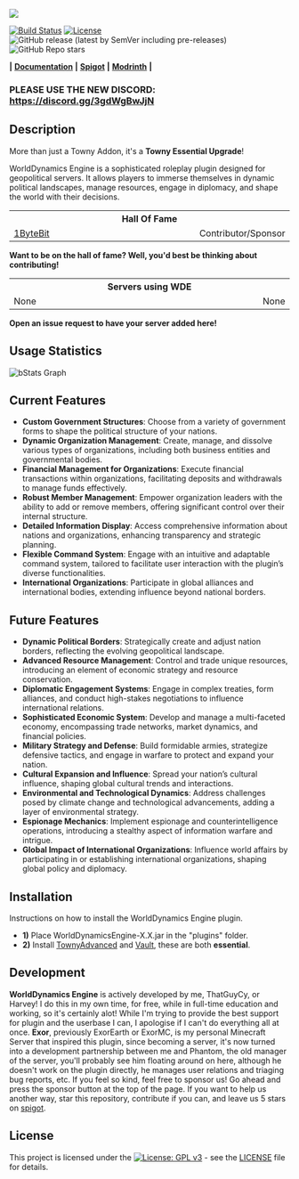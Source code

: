 ![](https://i.imgur.com/t5urpQz.png)

[![Build Status](https://app.travis-ci.com/thatguycy/WorldDynamics-Engine.svg?branch=master)](https://app.travis-ci.com/thatguycy/WorldDynamics-Engine) [![License](https://img.shields.io/badge/License-OSPL-blue)](#license) ![GitHub release (latest by SemVer including pre-releases)](https://img.shields.io/github/downloads-pre/thatguycy/WorldDynamics-Engine/latest/total)
![GitHub Repo stars](https://img.shields.io/github/stars/thatguycy/WorldDynamics-Engine)

**|** [**Documentation**](https://docs.thatguycy.com/) **|** [**Spigot**](https://www.spigotmc.org/resources/worlddynamics-engine.114509/) **|** [**Modrinth**](https://modrinth.com/plugin/worlddynamics-engine) **|**

### PLEASE USE THE NEW DISCORD: https://discord.gg/3gdWgBwJjN

## Description

More than just a Towny Addon, it's a **Towny Essential Upgrade**!

WorldDynamics Engine is a sophisticated roleplay plugin designed for geopolitical servers. It allows players to immerse themselves in dynamic political landscapes, manage resources, engage in diplomacy, and shape the world with their decisions.
<table>
    <tr>
        <th style="width:221%" colspan="2"><b>Hall Of Fame</b></th>
    </tr>
    <tr>
        <td><a href="https://github.com/1ByteBit">1ByteBit</a></td>
        <td>Contributor/Sponsor</td>
    </tr>
</table>

**Want to be on the hall of fame? Well, you'd best be thinking about contributing!**

<table>
    <tr>
        <th style="width:221%" colspan="2"><b>Servers using WDE</b></th>
    </tr>
    <tr>
        <td>None</td>
        <td>None</td>
    </tr>
</table>

**Open an issue request to have your server added here!**


## Usage Statistics

![bStats Graph](https://bstats.org/signatures/bukkit/WorldDynamics%20Engine.svg)

## Current Features

- **Custom Government Structures**: Choose from a variety of government forms to shape the political structure of your nations.
- **Dynamic Organization Management**: Create, manage, and dissolve various types of organizations, including both business entities and governmental bodies.
- **Financial Management for Organizations**: Execute financial transactions within organizations, facilitating deposits and withdrawals to manage funds effectively.
- **Robust Member Management**: Empower organization leaders with the ability to add or remove members, offering significant control over their internal structure.
- **Detailed Information Display**: Access comprehensive information about nations and organizations, enhancing transparency and strategic planning.
- **Flexible Command System**: Engage with an intuitive and adaptable command system, tailored to facilitate user interaction with the plugin’s diverse functionalities.
- **International Organizations**: Participate in global alliances and international bodies, extending influence beyond national borders.

## Future Features

- **Dynamic Political Borders**: Strategically create and adjust nation borders, reflecting the evolving geopolitical landscape.
- **Advanced Resource Management**: Control and trade unique resources, introducing an element of economic strategy and resource conservation.
- **Diplomatic Engagement Systems**: Engage in complex treaties, form alliances, and conduct high-stakes negotiations to influence international relations.
- **Sophisticated Economic System**: Develop and manage a multi-faceted economy, encompassing trade networks, market dynamics, and financial policies.
- **Military Strategy and Defense**: Build formidable armies, strategize defensive tactics, and engage in warfare to protect and expand your nation.
- **Cultural Expansion and Influence**: Spread your nation’s cultural influence, shaping global cultural trends and interactions.
- **Environmental and Technological Dynamics**: Address challenges posed by climate change and technological advancements, adding a layer of environmental strategy.
- **Espionage Mechanics**: Implement espionage and counterintelligence operations, introducing a stealthy aspect of information warfare and intrigue.
- **Global Impact of International Organizations**: Influence world affairs by participating in or establishing international organizations, shaping global policy and diplomacy.

## Installation

Instructions on how to install the WorldDynamics Engine plugin.
- **1)** Place WorldDynamicsEngine-X.X.jar in the "plugins" folder.
- **2)** Install [TownyAdvanced](https://www.spigotmc.org/resources/towny-advanced.72694/) and [Vault](https://www.spigotmc.org/resources/vault.34315/), these are both **essential**.

## Development

**WorldDynamics Engine** is actively developed by me, ThatGuyCy, or Harvey! I do this in my own time, for free, while in full-time education and working, so it's certainly alot! While I'm trying to provide the best support for plugin and the userbase I can, I apologise if I can't do everything all at once. **Exor**, previously ExorEarth or ExorMC, is my personal Minecraft Server that inspired this plugin, since becoming a server, it's now turned into a development partnership between me and Phantom, the old manager of the server, you'll probably see him floating around on here, although he doesn't work on the plugin directly, he manages user relations and triaging bug reports, etc. If you feel so kind, feel free to sponsor us! Go ahead and press the sponsor button at the top of the page. If you want to help us another way, star this repository, contribute if you can, and leave us 5 stars on [spigot](https://www.spigotmc.org/resources/worlddynamics-engine.114509/).

## License

This project is licensed under the [![License: GPL v3](https://img.shields.io/badge/License-GPLv3-blue.svg)](https://www.gnu.org/licenses/gpl-3.0) - see the [LICENSE](https://github.com/thatguycy/WorldDynamics-Engine/blob/main/LICENSE) file for details.
